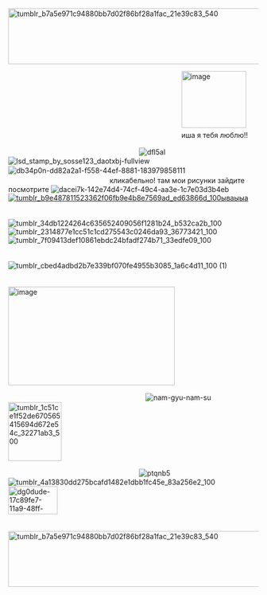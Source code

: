
ㅤㅤ  ㅤㅤㅤㅤ  ㅤㅤㅤ  ㅤㅤ  ㅤ 
<img width="511" height="112" alt="tumblr_b7a5e971c94880bb7d02f86bf28a1fac_21e39c83_540" src="https://github.com/user-attachments/assets/cc87804e-f4ec-475f-b425-193056b68a7e" />

  ㅤ
ㅤㅤ ㅤㅤ ㅤㅤ  ㅤㅤㅤㅤ  ㅤㅤ  ㅤㅤ     ㅤㅤㅤ     ㅤ  ㅤㅤㅤㅤㅤ       <a href="https://github.com/isha-su"><g src=""><img width="130" height="114" alt="image" src="https://github.com/user-attachments/assets/0faed6d0-4fcc-42c9-a297-90723ad4377b" />
</a>      
ㅤㅤ ㅤㅤ ㅤㅤ  ㅤㅤㅤㅤ  ㅤㅤ  ㅤㅤ     ㅤㅤㅤ     ㅤ  ㅤㅤㅤㅤㅤ      ㅤ иша я тебя люблю!!


ㅤㅤ ㅤㅤ ㅤㅤ  ㅤㅤㅤㅤ  ㅤㅤ  ㅤㅤ     ㅤㅤ  ㅤㅤ ![dfl5al](https://github.com/user-attachments/assets/c0c94c9a-52f6-488f-9074-3763bfede2e9)![lsd_stamp_by_sosse123_daotxbj-fullview](https://github.com/user-attachments/assets/8a3a7afb-313b-4b33-8f3a-8e6c7c339ac0)![db34p0n-dd82a2a1-f558-44ef-8881-183979858111](https://github.com/user-attachments/assets/664b4cbe-9660-4d05-88ff-76c3c9c1af3a)ㅤㅤ  
ㅤㅤ ㅤㅤ ㅤㅤ  ㅤㅤㅤㅤ  ㅤㅤ  ㅤㅤ      кликабельно! там мои рисунки зайдите посмотрите ![dacei7k-142e74d4-74cf-49c4-aa3e-1c7e03d3b4eb](https://github.com/user-attachments/assets/dcbf48d5-c3ca-487c-b3bb-10cb6519104c) <a href="https://t.me/archie_arrr"><g src="">![tumblr_b9e487811523362f06fb9e4b8e7569ad_ed63866d_100ываыыа](https://github.com/user-attachments/assets/867f571f-f801-4e1b-a8c5-d40953bca633)                                                                        
</a>      

ㅤㅤ ㅤㅤ ㅤㅤ  ㅤㅤㅤㅤ  ㅤㅤ  ㅤㅤ     ㅤㅤ  ㅤㅤ ![tumblr_34db1224264c635652409056f1281b24_b532ca2b_100](https://github.com/user-attachments/assets/f281453a-9b44-4ef0-b43e-517d1a5dfb90)![tumblr_2314877e1cc51c1cd275543c0246da93_36773421_100](https://github.com/user-attachments/assets/53ffc23c-9791-49cc-b47c-42793d6d395b)![tumblr_7f09413def10861ebdc24bfadf274b71_33edfe09_100](https://github.com/user-attachments/assets/1d061e85-d38b-4288-b996-674929fb8adb)

ㅤㅤ ㅤㅤ ㅤㅤ  ㅤㅤㅤㅤ  ㅤㅤ  ㅤㅤ     ㅤㅤ  ㅤㅤ  ㅤㅤ ㅤ  ㅤㅤ ㅤ ![tumblr_cbed4adbd2b7e339bf070fe4955b3085_1a6c4d11_100 (1)](https://github.com/user-attachments/assets/cc16519e-ded8-4ff8-ab9d-e4e2f01b04a4)

ㅤㅤ ㅤㅤ ㅤㅤ  ㅤㅤㅤㅤ  ㅤㅤ  ㅤㅤ     ㅤㅤ  ㅤ<img width="335" height="198" alt="image" src="https://github.com/user-attachments/assets/b82e78de-24fa-4df5-bb4d-2100ad7e769f" />

ㅤㅤ ㅤㅤ ㅤㅤ  ㅤㅤㅤㅤ  ㅤㅤ  ㅤㅤ     ㅤㅤ  ㅤㅤ ㅤ![nam-gyu-nam-su](https://github.com/user-attachments/assets/e3c6050d-ba2f-48a7-9da1-b737fa6e9c3f)
  ㅤㅤ ㅤ<img width="107" height="118" alt="tumblr_1c51ce1f52de670565415694d672e54c_32271ab3_500" src="https://github.com/user-attachments/assets/ddd4d025-87dd-4755-898e-e680efc8e862" />


ㅤㅤ ㅤㅤ ㅤㅤ  ㅤㅤㅤㅤ  ㅤㅤ  ㅤㅤ     ㅤㅤ  ㅤㅤ ![ptqnb5](https://github.com/user-attachments/assets/c3fdaf5a-3999-4bbc-9fc0-dacb261afe2a)![tumblr_4a13830dd275bcafd1482e1dbb1fc45e_83a256e2_100](https://github.com/user-attachments/assets/80bc9255-d472-4eab-99ba-6b006536e305)<img width="99" height="56" alt="dg0dude-17c89fe7-11a9-48ff-9d05-3dcaa5e86701" src="https://github.com/user-attachments/assets/1c3dd74a-486b-4151-bd73-24a7539d609d" />



ㅤㅤ  ㅤㅤㅤㅤ  ㅤㅤㅤ  ㅤㅤ  ㅤ 
<img width="511" height="112" alt="tumblr_b7a5e971c94880bb7d02f86bf28a1fac_21e39c83_540" src="https://github.com/user-attachments/assets/cc87804e-f4ec-475f-b425-193056b68a7e" />
ㅤㅤ  ㅤㅤㅤㅤ  ㅤㅤㅤ  ㅤㅤ  ㅤ 
